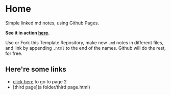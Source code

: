 # Home

Simple linked md notes, using Github Pages.

**See it in action [here](lukestorry.github.io/notes/).**

Use or Fork this Template Repository, make new `.md` notes in different files, and link by appending `.html` to the end of the names.
Github will do the rest, for free.



## Here're some links

 - [click here](second-page.html) to go to page 2
 - [third page](a folder/third page.html)

